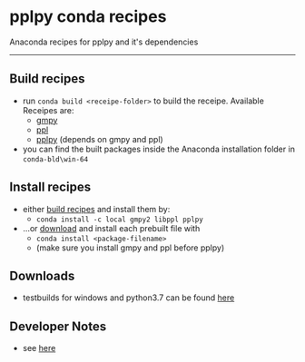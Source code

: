 # pplpy conda recipes

Anaconda recipes for pplpy and it's dependencies

----

## Build recipes

* run `conda build <receipe-folder>` to build the receipe. Available Receipes are:
    * [gmpy](gmpy/)
    * [ppl](ppl/)
    * [pplpy](pplpy/) (depends on gmpy and ppl)
* you can find the built packages inside the Anaconda installation folder in `conda-bld\win-64`

## Install recipes

* either [build recipes](#build-recipes) and install them by:
    * `conda install -c local gmpy2 libppl pplpy`
*  …or [download](#downloads) and install each prebuilt file with
    * `conda install <package-filename>`
    * (make sure you install gmpy and ppl before pplpy)

## Downloads

* testbuilds for windows and python3.7 can be found [here](https://the-cake-is-a-lie.net/nextcloud/index.php/s/fBfoHdtj5pYwNEd)



## Developer Notes

* see [here](developer_notes.md)  